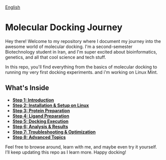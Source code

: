 [English](README.md)

# Molecular Docking Journey

Hey there! Welcome to my repository where I document my journey into the awesome world of molecular docking. I'm a second-semester Biotechnology student in Iran, and I'm super excited about bioinformatics, genetics, and all that cool science and tech stuff.

In this repo, you'll find everything from the basics of molecular docking to running my very first docking experiments. 
and i'm working on Linux Mint.

## What's Inside
- **[Step 1: Introduction](docs/intro-en.md)**
- **[Step 2: Installation & Setup on Linux](docs/installation-en.md)**
- **[Step 3: Protein Preparation](docs/protein-preparation-en.md)**
- **[Step 4: Ligand Preparation](docs/ligand-preparation-en.md)**
- **[Step 5: Docking Execution](docs/docking-execution-en.md)**
- **[Step 6: Analysis & Results](docs/analysis-en.md)**
- **[Step 7: Troubleshooting & Optimization](docs/troubleshooting-en.md)**
- **[Step 8: Advanced Topics](docs/advanced-en.md)**

Feel free to browse around, learn with me, and maybe even try it yourself. I’ll keep updating this repo as I learn more. Happy docking!